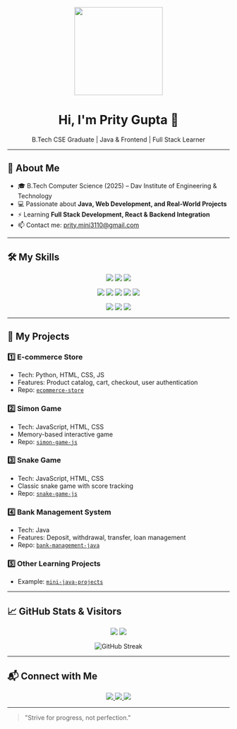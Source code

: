 <p align="center">
  <img src="https://media.giphy.com/media/26gslFZx3Bps0YwQk/giphy.gif" width="200"/>
</p>

<h1 align="center">Hi, I'm Prity Gupta 👋</h1>
<p align="center">B.Tech CSE Graduate | Java & Frontend | Full Stack Learner</p>

---

## 🚀 About Me
- 🎓 B.Tech Computer Science (2025) – Dav Institute of Engineering & Technology
- 💻 Passionate about **Java, Web Development, and Real-World Projects**
- ⚡ Learning **Full Stack Development, React & Backend Integration**
- 📫 Contact me: [prity.mini3110@gmail.com](mailto:prity.mini3110@gmail.com)

---
## 🛠 My Skills

<p align="center">
  <!-- Programming Languages -->
  <img src="https://img.shields.io/badge/Java-ED8B00?style=for-the-badge&logo=java&logoColor=white" />
  <img src="https://img.shields.io/badge/C-00599C?style=for-the-badge&logo=c&logoColor=white" />
  <img src="https://img.shields.io/badge/C++-00599C?style=for-the-badge&logo=c%2B%2B&logoColor=white" />
</p>

<p align="center">
  <!-- Web Development -->
  <img src="https://img.shields.io/badge/HTML5-E34F26?style=for-the-badge&logo=html5&logoColor=white" />
  <img src="https://img.shields.io/badge/CSS3-1572B6?style=for-the-badge&logo=css3&logoColor=white" />
  <img src="https://img.shields.io/badge/JavaScript-F7DF1E?style=for-the-badge&logo=javascript&logoColor=black" />
  <img src="https://img.shields.io/badge/React-61DAFB?style=for-the-badge&logo=react&logoColor=black" />
  <img src="https://img.shields.io/badge/Bootstrap-7952B3?style=for-the-badge&logo=bootstrap&logoColor=white" />
</p>

<p align="center">
  <!-- Tools & Database -->
  <img src="https://img.shields.io/badge/Git-F05032?style=for-the-badge&logo=git&logoColor=white" />
  <img src="https://img.shields.io/badge/GitHub-181717?style=for-the-badge&logo=github&logoColor=white" />
  <img src="https://img.shields.io/badge/MySQL-4479A1?style=for-the-badge&logo=mysql&logoColor=white" />
</p>

---

## 📂 My Projects
### 1️⃣ **E-commerce Store**
- Tech: Python, HTML, CSS, JS  
- Features: Product catalog, cart, checkout, user authentication  
- Repo: [`ecommerce-store`](https://github.com/guptaprity/ecommerce-store)

### 2️⃣ **Simon Game**
- Tech: JavaScript, HTML, CSS  
- Memory-based interactive game  
- Repo: [`simon-game-js`](https://github.com/guptaprity/simon-game-js)

### 3️⃣ **Snake Game**
- Tech: JavaScript, HTML, CSS  
- Classic snake game with score tracking  
- Repo: [`snake-game-js`](https://github.com/guptaprity/snake-game-js)

### 4️⃣ **Bank Management System**
- Tech: Java  
- Features: Deposit, withdrawal, transfer, loan management  
- Repo: [`bank-management-java`](https://github.com/guptaprity/bank-management-java)

### 5️⃣ **Other Learning Projects**
- Example: [`mini-java-projects`](https://github.com/guptaprity/mini-java-projects)

---

## 📈 GitHub Stats & Visitors
<p align="center">
  <img src="https://github-readme-stats.vercel.app/api?username=guptaprity&show_icons=true&hide_title=true&count_private=true&theme=radical" />
  <img src="https://github-readme-stats.vercel.app/api/top-langs/?username=guptaprity&layout=compact&theme=radical" />
</p>

<p align="center">
  <img src="https://github-readme-streak-stats.herokuapp.com/?user=guptaprity&theme=tokyonight" alt="GitHub Streak" />
</p>



---

## 📬 Connect with Me
<p align="center">
  <a href="https://www.linkedin.com/in/prity-gupta-mini/" target="_blank">
    <img src="https://img.shields.io/badge/LinkedIn-0A66C2?style=for-the-badge&logo=linkedin&logoColor=white"/>
  </a>
  <a href="mailto:prity.mini3110@gmail.com">
    <img src="https://img.shields.io/badge/Email-D14836?style=for-the-badge&logo=gmail&logoColor=white"/>
  </a>
  <a href="https://github.com/guptaprity">
    <img src="https://img.shields.io/badge/GitHub-181717?style=for-the-badge&logo=github&logoColor=white"/>
  </a>
</p>

---

> "Strive for progress, not perfection."
